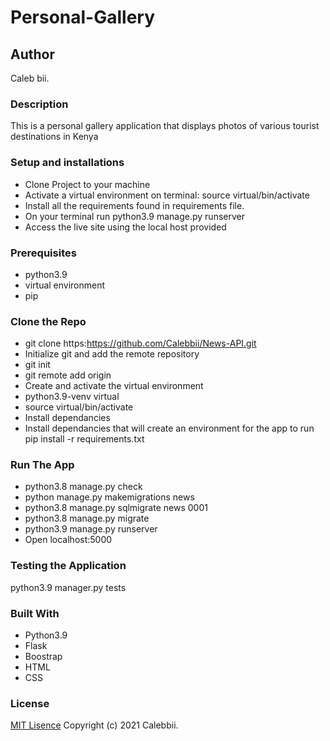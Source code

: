 # Personal-Gallery

## Author
Caleb bii.
### Description
This is a personal gallery application that displays photos of various tourist destinations in Kenya
### Setup and installations
* Clone Project to your machine
* Activate a virtual environment on terminal: source virtual/bin/activate
* Install all the requirements found in requirements file.
* On your terminal run python3.9 manage.py runserver
* Access the live site using the local host provided 
### Prerequisites
* python3.9
* virtual environment
* pip 
### Clone the Repo 
* git clone https:https://github.com/Calebbii/News-API.git
* Initialize git and add the remote repository
* git init
* git remote add origin <your-repository-url>
* Create and activate the virtual environment
* python3.9-venv virtual
* source virtual/bin/activate
* Install dependancies
* Install dependancies that will create an environment for the app to run pip install -r requirements.txt
### Run The App 
* python3.8 manage.py check
* python manage.py makemigrations news
* python3.8 manage.py sqlmigrate news 0001
* python3.8 manage.py migrate
* python3.9 manage.py runserver 
* Open localhost:5000

### Testing the Application
python3.9 manager.py tests

### Built With
* Python3.9
* Flask
* Boostrap
* HTML
* CSS
### License
[MIT Lisence](https://github.com/Calebbii/Personal-Gallery/blob/master/LICENSE) Copyright (c) 2021 Calebbii.
